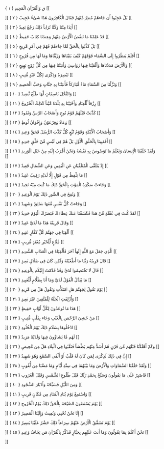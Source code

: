 ق وَالْقُرْآنِ الْمَجِيدِ { ۱ }
[[


]] 
بَلْ عَجِبُوا أَن جَاءهُمْ مُنذِرٌ مِّنْهُمْ فَقَالَ الْكَافِرُونَ هَذَا شَيْءٌ عَجِيبٌ { ۲ }
[[


]] 
أَئِذَا مِتْنَا وَكُنَّا تُرَاباً ذَلِكَ رَجْعٌ بَعِيدٌ { ۳ }
[[


]] 
قَدْ عَلِمْنَا مَا تَنقُصُ الْأَرْضُ مِنْهُمْ وَعِندَنَا كِتَابٌ حَفِيظٌ { ٤ }
[[


]] 
بَلْ كَذَّبُوا بِالْحَقِّ لَمَّا جَاءهُمْ فَهُمْ فِي أَمْرٍ مَّرِيجٍ { ٥ }
[[


]] 
أَفَلَمْ يَنظُرُوا إِلَى السَّمَاء فَوْقَهُمْ كَيْفَ بَنَيْنَاهَا وَزَيَّنَّاهَا وَمَا لَهَا مِن فُرُوجٍ { ٦ }
[[


]] 
وَالْأَرْضَ مَدَدْنَاهَا وَأَلْقَيْنَا فِيهَا رَوَاسِيَ وَأَنبَتْنَا فِيهَا مِن كُلِّ زَوْجٍ بَهِيجٍ { ٧ }
[[


]] 
تَبْصِرَةً وَذِكْرَى لِكُلِّ عَبْدٍ مُّنِيبٍ { ۸ }
[[


]] 
وَنَزَّلْنَا مِنَ السَّمَاءِ مَاءً مُّبَارَكاً فَأَنبَتْنَا بِهِ جَنَّاتٍ وَحَبَّ الْحَصِيدِ { ۹ }
[[


]] 
وَالنَّخْلَ بَاسِقَاتٍ لَّهَا طَلْعٌ نَّضِيدٌ { ۱۰ }
[[


]] 
رِزْقاً لِّلْعِبَادِ وَأَحْيَيْنَا بِهِ بَلْدَةً مَّيْتاً كَذَلِكَ الْخُرُوجُ { ۱۱ }
[[


]] 
كَذَّبَتْ قَبْلَهُمْ قَوْمُ نُوحٍ وَأَصْحَابُ الرَّسِّ وَثَمُودُ { ۱۲ }
[[


]] 
وَعَادٌ وَفِرْعَوْنُ وَإِخْوَانُ لُوطٍ { ۱۳ }
[[


]] 
وَأَصْحَابُ الْأَيْكَةِ وَقَوْمُ تُبَّعٍ كُلٌّ كَذَّبَ الرُّسُلَ فَحَقَّ وَعِيدِ { ۱٤ }
[[


]] 
أَفَعَيِينَا بِالْخَلْقِ الْأَوَّلِ بَلْ هُمْ فِي لَبْسٍ مِّنْ خَلْقٍ جَدِيدٍ { ۱٥ }
[[


]] 
وَلَقَدْ خَلَقْنَا الْإِنسَانَ وَنَعْلَمُ مَا تُوَسْوِسُ بِهِ نَفْسُهُ وَنَحْنُ أَقْرَبُ إِلَيْهِ مِنْ حَبْلِ الْوَرِيدِ { ۱٦ }
[[


]] 
إِذْ يَتَلَقَّى الْمُتَلَقِّيَانِ عَنِ الْيَمِينِ وَعَنِ الشِّمَالِ قَعِيدٌ { ۱٧ }
[[


]] 
مَا يَلْفِظُ مِن قَوْلٍ إِلَّا لَدَيْهِ رَقِيبٌ عَتِيدٌ { ۱۸ }
[[


]] 
وَجَاءتْ سَكْرَةُ الْمَوْتِ بِالْحَقِّ ذَلِكَ مَا كُنتَ مِنْهُ تَحِيدُ { ۱۹ }
[[


]] 
وَنُفِخَ فِي الصُّورِ ذَلِكَ يَوْمُ الْوَعِيدِ { ۲۰ }
[[


]] 
وَجَاءتْ كُلُّ نَفْسٍ مَّعَهَا سَائِقٌ وَشَهِيدٌ { ۲۱ }
[[


]] 
لَقَدْ كُنتَ فِي غَفْلَةٍ مِّنْ هَذَا فَكَشَفْنَا عَنكَ غِطَاءكَ فَبَصَرُكَ الْيَوْمَ حَدِيدٌ { ۲۲ }
[[


]] 
وَقَالَ قَرِينُهُ هَذَا مَا لَدَيَّ عَتِيدٌ { ۲۳ }
[[


]] 
أَلْقِيَا فِي جَهَنَّمَ كُلَّ كَفَّارٍ عَنِيدٍ { ۲٤ }
[[


]] 
مَّنَّاعٍ لِّلْخَيْرِ مُعْتَدٍ مُّرِيبٍ { ۲٥ }
[[


]] 
الَّذِي جَعَلَ مَعَ اللَّهِ إِلَهاً آخَرَ فَأَلْقِيَاهُ فِي الْعَذَابِ الشَّدِيدِ { ۲٦ }
[[


]] 
قَالَ قَرِينُهُ رَبَّنَا مَا أَطْغَيْتُهُ وَلَكِن كَانَ فِي ضَلَالٍ بَعِيدٍ { ۲٧ }
[[


]] 
قَالَ لَا تَخْتَصِمُوا لَدَيَّ وَقَدْ قَدَّمْتُ إِلَيْكُم بِالْوَعِيدِ { ۲۸ }
[[


]] 
مَا يُبَدَّلُ الْقَوْلُ لَدَيَّ وَمَا أَنَا بِظَلَّامٍ لِّلْعَبِيدِ { ۲۹ }
[[


]] 
يَوْمَ نَقُولُ لِجَهَنَّمَ هَلِ امْتَلَأْتِ وَتَقُولُ هَلْ مِن مَّزِيدٍ { ۳۰ }
[[


]] 
وَأُزْلِفَتِ الْجَنَّةُ لِلْمُتَّقِينَ غَيْرَ بَعِيدٍ { ۳۱ }
[[


]] 
هَذَا مَا تُوعَدُونَ لِكُلِّ أَوَّابٍ حَفِيظٍ { ۳۲ }
[[


]] 
مَنْ خَشِيَ الرَّحْمَن بِالْغَيْبِ وَجَاء بِقَلْبٍ مُّنِيبٍ { ۳۳ }
[[


]] 
ادْخُلُوهَا بِسَلَامٍ ذَلِكَ يَوْمُ الْخُلُودِ { ۳٤ }
[[


]] 
لَهُم مَّا يَشَاؤُونَ فِيهَا وَلَدَيْنَا مَزِيدٌ { ۳٥ }
[[


]] 
وَكَمْ أَهْلَكْنَا قَبْلَهُم مِّن قَرْنٍ هُمْ أَشَدُّ مِنْهُم بَطْشاً فَنَقَّبُوا فِي الْبِلَادِ هَلْ مِن مَّحِيصٍ { ۳٦ }
[[


]] 
إِنَّ فِي ذَلِكَ لَذِكْرَى لِمَن كَانَ لَهُ قَلْبٌ أَوْ أَلْقَى السَّمْعَ وَهُوَ شَهِيدٌ { ۳٧ }
[[


]] 
وَلَقَدْ خَلَقْنَا السَّمَاوَاتِ وَالْأَرْضَ وَمَا بَيْنَهُمَا فِي سِتَّةِ أَيَّامٍ وَمَا مَسَّنَا مِن لُّغُوبٍ { ۳۸ }
[[


]] 
فَاصْبِرْ عَلَى مَا يَقُولُونَ وَسَبِّحْ بِحَمْدِ رَبِّكَ قَبْلَ طُلُوعِ الشَّمْسِ وَقَبْلَ الْغُرُوبِ { ۳۹ }
[[


]] 
وَمِنَ اللَّيْلِ فَسَبِّحْهُ وَأَدْبَارَ السُّجُودِ { ٤۰ }
[[


]] 
وَاسْتَمِعْ يَوْمَ يُنَادِ الْمُنَادِ مِن مَّكَانٍ قَرِيبٍ { ٤۱ }
[[


]] 
يَوْمَ يَسْمَعُونَ الصَّيْحَةَ بِالْحَقِّ ذَلِكَ يَوْمُ الْخُرُوجِ { ٤۲ }
[[


]] 
إِنَّا نَحْنُ نُحْيِي وَنُمِيتُ وَإِلَيْنَا الْمَصِيرُ { ٤۳ }
[[


]] 
يَوْمَ تَشَقَّقُ الْأَرْضُ عَنْهُمْ سِرَاعاً ذَلِكَ حَشْرٌ عَلَيْنَا يَسِيرٌ { ٤٤ }
[[


]] 
نَحْنُ أَعْلَمُ بِمَا يَقُولُونَ وَمَا أَنتَ عَلَيْهِم بِجَبَّارٍ فَذَكِّرْ بِالْقُرْآنِ مَن يَخَافُ وَعِيدِ { ٤٥ }
[[


]]
